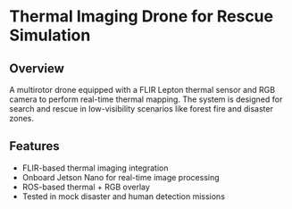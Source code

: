 
# Thermal Imaging Drone for Rescue Simulation

## Overview
A multirotor drone equipped with a FLIR Lepton thermal sensor and RGB camera to perform real-time thermal mapping. The system is designed for search and rescue in low-visibility scenarios like forest fire and disaster zones.

## Features
- FLIR-based thermal imaging integration
- Onboard Jetson Nano for real-time image processing
- ROS-based thermal + RGB overlay
- Tested in mock disaster and human detection missions
